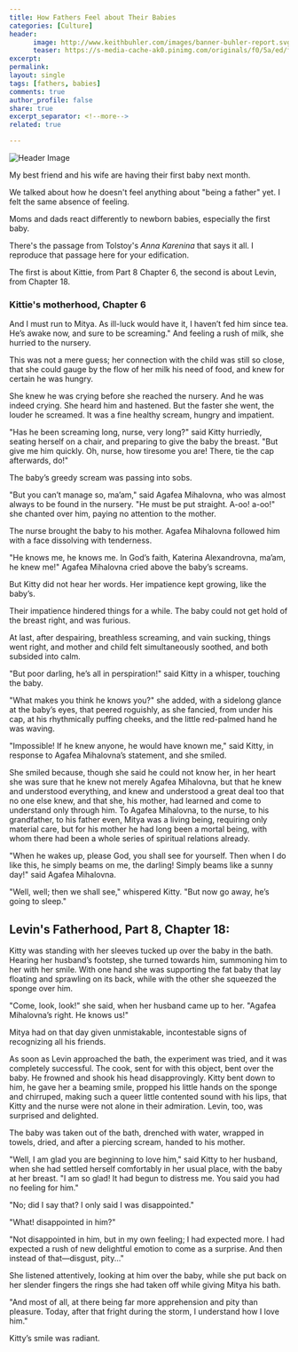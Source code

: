 ```yaml
---
title: How Fathers Feel about Their Babies
categories: [Culture]
header:
      image: http://www.keithbuhler.com/images/banner-buhler-report.svg
      teaser: https://s-media-cache-ak0.pinimg.com/originals/f0/5a/ed/f05aed3c4a6706923852b36b165290bb.jpg
excerpt: 
permalink: 
layout: single
tags: [fathers, babies]
comments: true
author_profile: false
share: true
excerpt_separator: <!--more-->
related: true

---
```


![Header Image](https://s-media-cache-ak0.pinimg.com/originals/f0/5a/ed/f05aed3c4a6706923852b36b165290bb.jpg)


My best friend and his wife are having their first baby next month. 

We talked about how he doesn't feel anything about "being a father" yet. I felt the same absence of feeling. 

Moms and dads react differently to newborn babies, especially the first baby. 

There's the passage from Tolstoy's _Anna Karenina_ that says it all. I reproduce that passage here for your edification.

The first is about Kittie, from Part 8 Chapter 6, the second is about Levin, from Chapter 18. 


<!--more-->

### Kittie's motherhood, Chapter 6

And I must run to Mitya. As ill-luck would have it, I haven’t fed him since tea. He’s awake now, and sure to be screaming." And feeling a rush of milk, she hurried to the nursery.

This was not a mere guess; her connection with the child was still so close, that she could gauge by the flow of her milk his need of food, and knew for certain he was hungry.

She knew he was crying before she reached the nursery. And he was indeed crying. She heard him and hastened. But the faster she went, the louder he screamed. It was a fine healthy scream, hungry and impatient.

"Has he been screaming long, nurse, very long?" said Kitty hurriedly, seating herself on a chair, and preparing to give the baby the breast. "But give me him quickly. Oh, nurse, how tiresome you are! There, tie the cap afterwards, do!"

The baby’s greedy scream was passing into sobs.

"But you can’t manage so, ma’am," said Agafea Mihalovna, who was almost always to be found in the nursery. "He must be put straight. A-oo! a-oo!" she chanted over him, paying no attention to the mother.

The nurse brought the baby to his mother. Agafea Mihalovna followed him with a face dissolving with tenderness.

"He knows me, he knows me. In God’s faith, Katerina Alexandrovna, ma’am, he knew me!" Agafea Mihalovna cried above the baby’s screams.

But Kitty did not hear her words. Her impatience kept growing, like the baby’s.

Their impatience hindered things for a while. The baby could not get hold of the breast right, and was furious.

At last, after despairing, breathless screaming, and vain sucking, things went right, and mother and child felt simultaneously soothed, and both subsided into calm.

"But poor darling, he’s all in perspiration!" said Kitty in a whisper, touching the baby.

"What makes you think he knows you?" she added, with a sidelong glance at the baby’s eyes, that peered roguishly, as she fancied, from under his cap, at his rhythmically puffing cheeks, and the little red-palmed hand he was waving.

"Impossible! If he knew anyone, he would have known me," said Kitty, in response to Agafea Mihalovna’s statement, and she smiled.

She smiled because, though she said he could not know her, in her heart she was sure that he knew not merely Agafea Mihalovna, but that he knew and understood everything, and knew and understood a great deal too that no one else knew, and that she, his mother, had learned and come to understand only through him. To Agafea Mihalovna, to the nurse, to his grandfather, to his father even, Mitya was a living being, requiring only material care, but for his mother he had long been a mortal being, with whom there had been a whole series of spiritual relations already.

"When he wakes up, please God, you shall see for yourself. Then when I do like this, he simply beams on me, the darling! Simply beams like a sunny day!" said Agafea Mihalovna.

"Well, well; then we shall see," whispered Kitty. "But now go away, he’s going to sleep."




## Levin's Fatherhood, Part 8, Chapter 18: 

Kitty was standing with her sleeves tucked up over the baby in the bath. Hearing her husband’s footstep, she turned towards him, summoning him to her with her smile. With one hand she was supporting the fat baby that lay floating and sprawling on its back, while with the other she squeezed the sponge over him.

"Come, look, look!" she said, when her husband came up to her. "Agafea Mihalovna’s right. He knows us!"

Mitya had on that day given unmistakable, incontestable signs of recognizing all his friends.

As soon as Levin approached the bath, the experiment was tried, and it was completely successful. The cook, sent for with this object, bent over the baby. He frowned and shook his head disapprovingly. Kitty bent down to him, he gave her a beaming smile, propped his little hands on the sponge and chirruped, making such a queer little contented sound with his lips, that Kitty and the nurse were not alone in their admiration. Levin, too, was surprised and delighted.

The baby was taken out of the bath, drenched with water, wrapped in towels, dried, and after a piercing scream, handed to his mother.

"Well, I am glad you are beginning to love him," said Kitty to her husband, when she had settled herself comfortably in her usual place, with the baby at her breast. "I am so glad! It had begun to distress me. You said you had no feeling for him."

"No; did I say that? I only said I was disappointed."

"What! disappointed in him?"

"Not disappointed in him, but in my own feeling; I had expected more. I had expected a rush of new delightful emotion to come as a surprise. And then instead of that—disgust, pity..."

She listened attentively, looking at him over the baby, while she put back on her slender fingers the rings she had taken off while giving Mitya his bath.


"And most of all, at there being far more apprehension and pity than pleasure. Today, after that fright during the storm, I understand how I love him."

Kitty’s smile was radiant.

